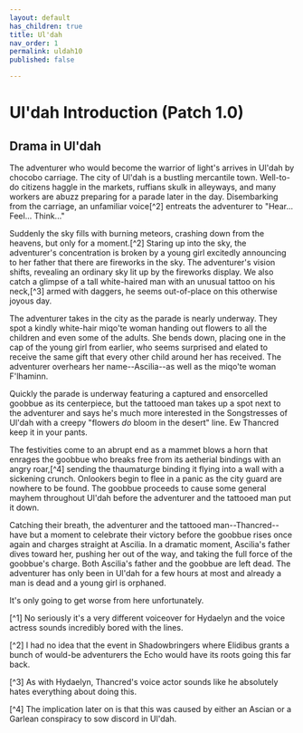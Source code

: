 ```yaml
---
layout: default
has_children: true
title: Ul'dah
nav_order: 1
permalink: uldah10
published: false

---
```

# Ul'dah Introduction (Patch 1.0)

## Drama in Ul'dah

The adventurer who would become the warrior of light's arrives in Ul'dah by chocobo carriage. The city of Ul'dah is a bustling mercantile town. Well-to-do citizens haggle in the markets, ruffians skulk in alleyways, and many workers are abuzz preparing for a parade later in the day. Disembarking from the carriage, an unfamiliar voice\[^2\] entreats the adventurer to "Hear... Feel... Think..."

Suddenly the sky fills with burning meteors, crashing down from the heavens, but only for a moment.\[^2\] Staring up into the sky, the adventurer's concentration is broken by a young girl excitedly announcing to her father that there are fireworks in the sky. The adventurer's vision shifts, revealing an ordinary sky lit up by the fireworks display. We also catch a glimpse of a tall white-haired man with an unusual tattoo on his neck,\[^3\] armed with daggers, he seems out-of-place on this otherwise joyous day.

The adventurer takes in the city as the parade is nearly underway. They spot a kindly white-hair miqo'te woman handing out flowers to all the children and even some of the adults. She bends down, placing one in the cap of the young girl from earlier, who seems surprised and elated to receive the same gift that every other child around her has received. The adventurer overhears her name--Ascilia--as well as the miqo'te woman F'lhaminn.

Quickly the parade is underway featuring a captured and ensorcelled goobbue as its centerpiece, but the tattooed man takes up a spot next to the adventurer and says he's much more interested in the Songstresses of Ul'dah with a creepy "flowers _do_ bloom in the desert" line. Ew Thancred keep it in your pants.

The festivities come to an abrupt end as a mammet blows a horn that enrages the goobbue who breaks free from its aetherial bindings with an angry roar,\[^4\] sending the thaumaturge binding it flying into a wall with a sickening crunch. Onlookers begin to flee in a panic as the city guard are nowhere to be found. The goobbue proceeds to cause some general mayhem throughout Ul'dah before the adventurer and the tattooed man put it down. 

Catching their breath, the adventurer and the tattooed man--Thancred--have but a moment to celebrate their victory before the goobbue rises once again and charges straight at Ascilia. In a dramatic moment, Ascilia's father dives toward her, pushing her out of the way, and taking the full force of the goobbue's charge. Both Ascilia's father and the goobbue are left dead. The adventurer has only been in Ul'dah for a few hours at most and already a man is dead and a young girl is orphaned.

It's only going to get worse from here unfortunately.

\[^1\] No seriously it's a very different voiceover for Hydaelyn and the voice actress sounds incredibly bored with the lines.

\[^2\] I had no idea that the event in Shadowbringers where Elidibus grants a bunch of would-be adventurers the Echo would have its roots going this far back.

\[^3\] As with Hydaelyn, Thancred's voice actor sounds like he absolutely hates everything about doing this.

\[^4\] The implication later on is that this was caused by either an Ascian or a Garlean conspiracy to sow discord in Ul'dah.